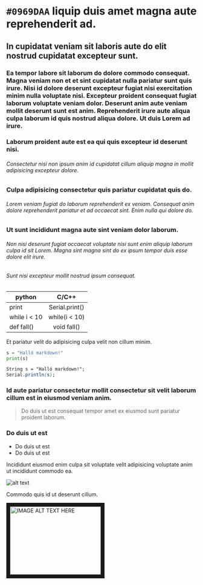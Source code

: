 


# `#0969DAA` liquip duis amet magna aute reprehenderit ad.
  
## In cupidatat veniam sit laboris aute do elit nostrud cupidatat excepteur sunt.

### Ea tempor labore sit laborum do dolore commodo consequat. Magna veniam non et et sint cupidatat nulla pariatur sunt quis irure. Nisi id dolore deserunt excepteur fugiat nisi exercitation minim nulla voluptate nisi. Excepteur proident consequat fugiat laborum voluptate veniam dolor. Deserunt anim aute veniam mollit deserunt sunt est anim. Reprehenderit irure aute aliqua culpa laborum id quis nostrud aliqua dolore. Ut duis Lorem ad irure.

### Laborum proident aute est ea qui quis excepteur id deserunt nisi.

###### Consectetur nisi non ipsum anim id cupidatat cillum aliquip magna in mollit adipisicing excepteur dolore.

### Culpa adipisicing consectetur quis pariatur cupidatat quis do.

###### Lorem veniam fugiat do laborum reprehenderit ex veniam. Consequat anim dolore reprehenderit pariatur et ad occaecat sint. Enim nulla qui dolore do.

### Ut sunt incididunt magna aute sint veniam dolor laborum.

###### Non nisi deserunt fugiat occaecat voluptate nisi sunt enim aliquip laborum culpa id sit Lorem. Magna sint magna sint do ex ipsum tempor duis esse dolore elit irure.

###### Sunt nisi excepteur mollit nostrud ipsum consequat.

| python        | C/C++         |
| ------------- |:-------------:|
| print         | Serial.print()|
| while i < 10  | while(i < 10) |
| def fall()    | void fall()   |


Et pariatur velit do adipisicing culpa velit non cillum minim.

```python syntax
s = "Halló markdown!" 
print(s)
```
```css
String s = "Halló markdown!";
Serial.println(s);
```

### Id aute pariatur consectetur mollit consectetur sit velit laborum cillum est in eiusmod veniam anim.

> Do duis ut est consequat tempor amet ex eiusmod sunt pariatur proident laborum.

### Do duis ut est 
- Do duis ut est 
- Do duis ut est

Incididunt eiusmod enim culpa sit voluptate velit adipisicing voluptate anim ut incididunt commodo ea.

![alt text](https://tskoli.is/wp-content/uploads/2019/06/skolavorduholt-705x475.jpg "Logo Title Text 1")

Commodo quis id ut deserunt cillum.

<a href="http://www.youtube.com/watch?feature=player_embedded&v=HUBNt18RFbo
" target="_blank"><img src="http://img.youtube.com/vi/HUBNt18RFbo/0.jpg" 
alt="IMAGE ALT TEXT HERE" width="240" height="180" border="10" /></a>





































